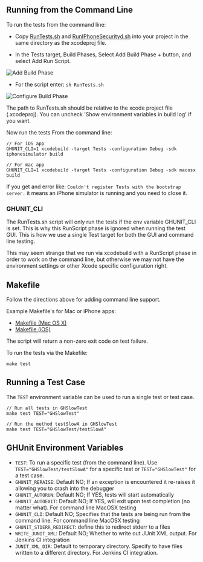 ## Running from the Command Line

To run the tests from the command line:

- Copy [RunTests.sh](http://github.com/gabriel/gh-unit/tree/master/Scripts/RunTests.sh) and [RunIPhoneSecurityd.sh](http://github.com/gabriel/gh-unit/tree/master/Scripts/RunIPhoneSecurityd.sh) into your project in the same directory as the xcodeproj file.

- In the Tests target, Build Phases, Select Add Build Phase + button, and select Add Run Script.

![Add Build Phase](images/cli_2_add_build_phase.png)

- For the script enter: `sh RunTests.sh`

![Configure Build Phase](images/cli_3_configure_phase.png)

The path to RunTests.sh should be relative to the xcode project file (.xcodeproj). You can uncheck 'Show environment variables in build log' if you want.

Now run the tests From the command line:

    // For iOS app
    GHUNIT_CLI=1 xcodebuild -target Tests -configuration Debug -sdk iphonesimulator build

    // For mac app
    GHUNIT_CLI=1 xcodebuild -target Tests -configuration Debug -sdk macosx build	

If you get and error like: `Couldn't register Tests with the bootstrap server.` it means an iPhone simulator is running and you need to close it.

### GHUNIT_CLI

The RunTests.sh script will only run the tests if the env variable GHUNIT_CLI is set. This is why this RunScript phase is ignored when running the test GUI. This is how we use a single Test target for both the GUI and command line testing.

This may seem strange that we run via xcodebuild with a RunScript phase in order to work on the command line, but otherwise we may not have the environment settings or other Xcode specific configuration right.

## Makefile

Follow the directions above for adding command line support.

Example Makefile's for Mac or iPhone apps:

- [Makefile (Mac OS X)](http://github.com/gabriel/gh-unit/tree/master/Project/Makefile.example)
- [Makefile (iOS)](http://github.com/gabriel/gh-unit/tree/master/Project-iOS/Makefile.example)

The script will return a non-zero exit code on test failure.

To run the tests via the Makefile:

    make test

## Running a Test Case

The `TEST` environment variable can be used to run a single test or test case.

    // Run all tests in GHSlowTest
    make test TEST="GHSlowTest"

    // Run the method testSlowA in GHSlowTest	
    make test TEST="GHSlowTest/testSlowA"

## GHUnit Environment Variables

- `TEST`: To run a specific test (from the command line). Use `TEST="GHSlowTest/testSlowA"` for a specific test or `TEST="GHSlowTest"` for a test case.
- `GHUNIT_RERAISE`: Default NO; If an exception is encountered it re-raises it allowing you to crash into the debugger
- `GHUNIT_AUTORUN`: Default NO; If YES, tests will start automatically
- `GHUNIT_AUTOEXIT`: Default NO; If YES, will exit upon test completion (no matter what). For command line MacOSX testing
- `GHUNIT_CLI`: Default NO; Specifies that the tests are being run from the command line. For command line MacOSX testing
- `GHUNIT_STDERR_REDIRECT`: define this to redirect stderr to a files
- `WRITE_JUNIT_XML`: Default NO; Whether to write out JUnit XML output. For Jenkins CI integration
- `JUNIT_XML_DIR`: Default to temporary directory. Specify to have files written to a different directory. For Jenkins CI integration.

